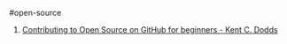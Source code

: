 #open-source 
1. [Contributing to Open Source on GitHub for beginners - Kent C. Dodds](https://www.youtube.com/watch?v=k6KcaMffxac&t=17s)
